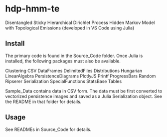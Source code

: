 # hdp-hmm-te
Disentangled Sticky Hierarchical Dirichlet Process Hidden Markov Model with Topological Emissions
(developed in VS Code using Julia)

## Install
The primary code is found in the Source_Code folder.  Once Julia is installed, the following packages must also be available.

Clustering
CSV
DataFrames
DelimitedFiles
Distributions
Hungarian
LinearAlgebra
PersistenceDiagrams
PlotlyJS
Printf
ProgressBars
Random
Ripserer
Serialization
SpecialFunctions
StatsBase
Tables

Sample_Data contains data in CSV form.  The data must be first converted to vectorized persistence images and saved as a Julia Serialization object.  See the README in that folder for details.

## Usage
See READMEs in Source_Code for details.
